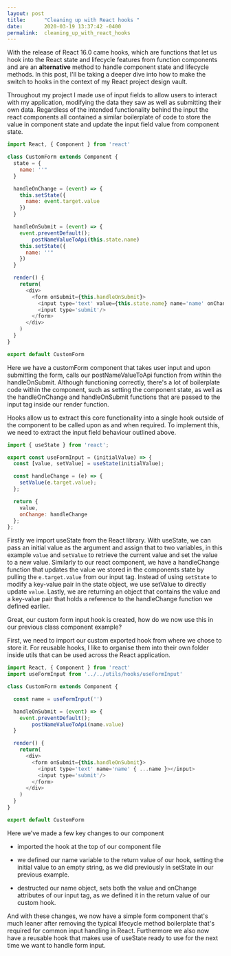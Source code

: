 ```yaml
---
layout: post
title:      "Cleaning up with React hooks "
date:       2020-03-19 13:37:42 -0400
permalink:  cleaning_up_with_react_hooks
---
```



With the release of React 16.0 came hooks, which are functions that let us hook into the React state and lifecycle features from function components and are an **alternative** method to handle component state and lifecycle methods. In this post, I'll be taking a deeper dive into how to make the switch to hooks in the context of my React project design vault.

Throughout my project I made use of input fields to allow users to interact with my application, modifying the data they saw as well as submitting their own data. Regardless of the intended functionality behind the input the react components all contained a similar boilerplate of code to store the value in component state and update the input field value from component state.


```javascript
import React, { Component } from 'react'

class CustomForm extends Component {
  state = {
    name: ''"
  }

  handleOnChange = (event) => {
    this.setState({
      name: event.target.value
    })
  }

  handleOnSubmit = (event) => {
    event.preventDefault();
		postNameValueToApi(this.state.name)
    this.setState({
      name: ''"
    })
  }

  render() {
    return(
      <div>
        <form onSubmit={this.handleOnSubmit}>
          <input type='text' value={this.state.name} name='name' onChange={(event) => this.handleOnChange(event)}></input>
          <input type='submit'/>
        </form>
      </div>
    )
  }
}

export default CustomForm
```

Here we have a customForm component that takes user input and upon submitting the form, calls our postNameValueToApi function from within the handleOnSubmit. Although functioning correctly, there's a lot of boilerplate code within the component, such as setting the component state, as well as the handleOnChange and handleOnSubmit functions that are passed to the input tag inside our render function.

Hooks allow us to extract this core functionality into a single hook outside of the component to be called upon as and when required. To implement this, we need to extract the input field behaviour outlined above.

```javascript
import { useState } from 'react';

export const useFormInput = (initialValue) => {
  const [value, setValue] = useState(initialValue);

  const handleChange = (e) => {
    setValue(e.target.value);
  };

  return {
    value,
    onChange: handleChange
  };
};
```

Firstly we import useState from the React library. With useState, we can pass an initial value as the argument and assign that to two variables, in this example `value` and `setValue` to retrieve the current value and set the value to a new value. Similarly to our react component, we have a handleChange function that updates the value we stored in the components state by pulling the `e.target.value` from our input tag. Instead of using `setState` to modify a key-value pair in the state object, we use setValue to directly update `value`. Lastly, we are returning an object that contains the value and a key-value pair that holds a reference to the handleChange function we defined earlier.

Great, our custom form input hook is created, how do we now use this in our previous class component example?

First, we need to import our custom exported hook from where we chose to store it. For reusable hooks, I like to organise them into their own folder inside utils that can be used across the React application.

```javascript
import React, { Component } from 'react'
import useFormInput from '../../utils/hooks/useFormInput'

class CustomForm extends Component {

  const name = useFormInput('') 

  handleOnSubmit = (event) => {
    event.preventDefault();
		postNameValueToApi(name.value)
  }

  render() {
    return(
      <div>
        <form onSubmit={this.handleOnSubmit}>
          <input type='text' name='name' { ...name }></input>
          <input type='submit'/>
        </form>
      </div>
    )
  }
}

export default CustomForm
```

Here we've made a few key changes to our component

*  imported the hook at the top of our component file

*  we defined our name variable to the return value of our hook, setting the initial value to an empty string, as we did previously in setState in our previous example.

* destructed our name object, sets both the value and onChange attributes of our input tag, as we defined it in the return value of our custom hook.

And with these changes, we now have a simple form component that's much leaner after removing the typical lifecycle method boilerplate that's required for common input handling in React. Furthermore we also now have a reusable hook that makes use of useState ready to use for the next time we want to handle form input.







